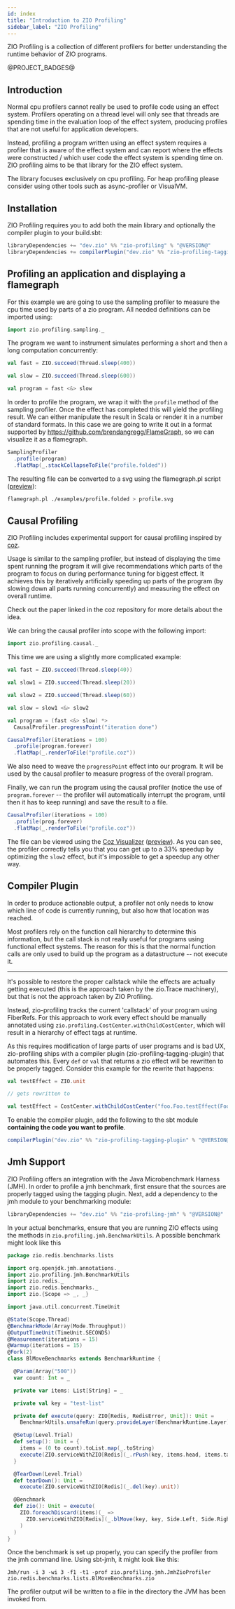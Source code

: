 ```yaml
---
id: index
title: "Introduction to ZIO Profiling"
sidebar_label: "ZIO Profiling"
---
```


ZIO Profiling is a collection of different profilers for better understanding the runtime behavior of ZIO programs.

@PROJECT_BADGES@

## Introduction

Normal cpu profilers cannot really be used to profile code using an effect system. Profilers operating on a thread level will only see that threads are spending time in the evaluation loop of the effect system, producing profiles that are not useful for application developers.

Instead, profiling a program written using an effect system requires a profiler that is aware of the effect system and can report where the effects were constructed / which user code the effect system is spending time on. ZIO profiling aims to be that library for the ZIO effect system.

The library focuses exclusively on cpu profiling. For heap profiling please consider using other tools such as async-profiler or VisualVM.

## Installation

ZIO Profiling requires you to add both the main library and optionally the compiler plugin to your build.sbt:

```scala
libraryDependencies += "dev.zio" %% "zio-profiling" % "@VERSION@"
libraryDependencies += compilerPlugin("dev.zio" %% "zio-profiling-tagging-plugin" % "@VERSION@")
```

## Profiling an application and displaying a flamegraph

For this example we are going to use the sampling profiler to measure the cpu time used by parts of a zio program.
All needed definitions can be imported using:
```scala
import zio.profiling.sampling._
```

The program we want to instrument simulates performing a short and then a long computation concurrently:
```scala
val fast = ZIO.succeed(Thread.sleep(400))

val slow = ZIO.succeed(Thread.sleep(600))

val program = fast <&> slow
```

In order to profile the program, we wrap it with the `profile` method of the sampling profiler. Once the effect has completed
this will yield the profiling result. We can either manipulate the result in Scala or render it in a number of standard
formats. In this case we are going to write it out in a format supported by https://github.com/brendangregg/FlameGraph, so we
can visualize it as a flamegraph.
```scala
SamplingProfiler
  .profile(program)
  .flatMap(_.stackCollapseToFile("profile.folded"))
```

The resulting file can be converted to a svg using the flamegraph.pl script ([preview](img/example_sampling_profile.svg)):
```bash
flamegraph.pl ./examples/profile.folded > profile.svg
```

## Causal Profiling

ZIO Profiling includes experimental support for causal profiling inspired by [coz](https://github.com/plasma-umass/coz).

Usage is similar to the sampling profiler, but instead of displaying the time spent running the program it will give recommendations
which parts of the program to focus on during performance tuning for biggest effect. It achieves this by iteratively artificially speeding
up parts of the program (by slowing down all parts running concurrently) and measuring the effect on overall runtime.

Check out the paper linked in the coz repository for more details about the idea.

We can bring the causal profiler into scope with the following import:
```scala
import zio.profiling.causal._
```

This time we are using a slightly more complicated example:
```scala
val fast = ZIO.succeed(Thread.sleep(40))

val slow1 = ZIO.succeed(Thread.sleep(20))

val slow2 = ZIO.succeed(Thread.sleep(60))

val slow = slow1 <&> slow2

val program = (fast <&> slow) *>
  CausalProfiler.progressPoint("iteration done")

CausalProfiler(iterations = 100)
  .profile(program.forever)
  .flatMap(_.renderToFile("profile.coz"))
```

We also need to weave the `progressPoint` effect into our program. It will be used by the causal profiler to measure progress
of the overall program.

Finally, we can run the program using the causal profiler (notice the use of `program.forever` -- the profiler will automatically interrupt the program, until then it has to keep running)
and save the result to a file.

```scala
CausalProfiler(iterations = 100)
  .profile(prog.forever)
  .flatMap(_.renderToFile("profile.coz"))
```

The file can be viewed using the [Coz Visualizer](https://plasma-umass.org/coz/) ([preview](img/example_causal_profile.png)).
As you can see, the profiler correctly tells you that you can get up to a 33% speedup by optimizing the `slow2` effect,
but it's impossible to get a speedup any other way.

## Compiler Plugin

In order to produce actionable output, a profiler not only needs to know which line of code is currently running, but also how that location was reached.

Most profilers rely on the function call hierarchy to determine this information, but the call stack is not really useful for programs using functional effect systems. The reason for this is that the normal function calls are only used to build up the program as a datastructure -- not execute it.

---

It's possible to restore the proper callstack while the effects are actually getting executed (this is the approach taken by the zio.Trace machinery), but that is not the approach taken by ZIO Profiling.

Instead, zio-profiling tracks the current 'callstack' of your program using FiberRefs. For this approach to work every effect should be manually annotated using `zio.profiling.CostCenter.withChildCostCenter`, which will result in a hierarchy of effect tags at runtime.

As this requires modification of large parts of user programs and is bad UX, zio-profiling ships with a compiler plugin (zio-profiling-tagging-plugin) that automates this. Every `def` or `val` that returns a zio effect will be rewritten to be properly tagged. Consider this example for the rewrite that happens:

```scala
val testEffect = ZIO.unit

// gets rewritten to

val testEffect = CostCenter.withChildCostCenter("foo.Foo.testEffect(Foo.scala:12)")(ZIO.unit)
```

To enable the compiler plugin, add the following to the sbt module __containing the code you want to profile__.

```scala
compilerPlugin("dev.zio" %% "zio-profiling-tagging-plugin" % "@VERSION@")

```

## Jmh Support

ZIO Profiling offers an integration with the Java Microbenchmark Harness (JMH). In order to profile a jmh benchmark, first ensure that the sources are properly tagged using the tagging plugin. Next, add a dependency to the jmh module to your benchmarking module:
```scala
libraryDependencies += "dev.zio" %% "zio-profiling-jmh" % "@VERSION@"
```

In your actual benchmarks, ensure that you are running ZIO effects using the methods in `zio.profiling.jmh.BenchmarkUtils`. A possible benchmark might look like this
```scala
package zio.redis.benchmarks.lists

import org.openjdk.jmh.annotations._
import zio.profiling.jmh.BenchmarkUtils
import zio.redis._
import zio.redis.benchmarks._
import zio.{Scope => _, _}

import java.util.concurrent.TimeUnit

@State(Scope.Thread)
@BenchmarkMode(Array(Mode.Throughput))
@OutputTimeUnit(TimeUnit.SECONDS)
@Measurement(iterations = 15)
@Warmup(iterations = 15)
@Fork(2)
class BlMoveBenchmarks extends BenchmarkRuntime {

  @Param(Array("500"))
  var count: Int = _

  private var items: List[String] = _

  private val key = "test-list"

  private def execute(query: ZIO[Redis, RedisError, Unit]): Unit =
    BenchmarkUtils.unsafeRun(query.provideLayer(BenchmarkRuntime.Layer))

  @Setup(Level.Trial)
  def setup(): Unit = {
    items = (0 to count).toList.map(_.toString)
    execute(ZIO.serviceWithZIO[Redis](_.rPush(key, items.head, items.tail: _*).unit))
  }

  @TearDown(Level.Trial)
  def tearDown(): Unit =
    execute(ZIO.serviceWithZIO[Redis](_.del(key).unit))

  @Benchmark
  def zio(): Unit = execute(
    ZIO.foreachDiscard(items)(_ =>
      ZIO.serviceWithZIO[Redis](_.blMove(key, key, Side.Left, Side.Right, 1.second).returning[String])
    )
  )
}
```

Once the benchmark is set up properly, you can specify the profiler from the jmh command line. Using sbt-jmh, it might look like this:
```
Jmh/run -i 3 -wi 3 -f1 -t1 -prof zio.profiling.jmh.JmhZioProfiler zio.redis.benchmarks.lists.BlMoveBenchmarks.zio
```

The profiler output will be written to a file in the directory the JVM has been invoked from.
